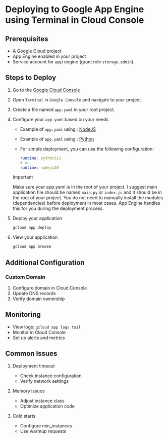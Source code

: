 
# Deploying to Google App Engine using Terminal in Cloud Console

## Prerequisites

- A Google Cloud project
- App Engine enabled in your project
- Service account for app engine (grant role `storage.admin`)

## Steps to Deploy

1. Go to the [Google Cloud Console](https://console.cloud.google.com/)
2. Open `Terminal` in `Google Console` and navigate to your project.
3. Create a file named `app.yaml` in your root project.
4. Configure your `app.yaml` based on your needs
   - Example of `app.yaml` using : [NodeJS](JS.app.yaml)
   - Example of `app.yaml` using : [Python](Python.app.yaml)
   - For simple deployment, you can use the following configuration:

     ```yaml
     runtime: python313
     # or 
     runtime: nodejs20
     ```

   > [!Important]
   >
   > Make sure your app.yaml is in the root of your project.
   > I suggest main application file should be named `main.py` or `index.js`
   > and it should be in the root of your project.
   > You do not need to manually install the modules (dependencies) before deployment in most cases. App Engine handles this for you during the deployment process.

5. Deploy your application

   ```bash
   gcloud app deploy
   ```

6. View your application

   ```bash
   gcloud app browse
   ```

## Additional Configuration

### Custom Domain

1. Configure domain in Cloud Console
2. Update DNS records
3. Verify domain ownership

## Monitoring

- View logs: `gcloud app logs tail`
- Monitor in Cloud Console
- Set up alerts and metrics

## Common Issues

1. Deployment timeout
   - Check instance configuration
   - Verify network settings

2. Memory issues
   - Adjust instance class
   - Optimize application code

3. Cold starts
   - Configure min_instances
   - Use warmup requests
